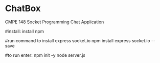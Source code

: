# ChatBox
CMPE 148 Socket Programming Chat Application 

#install:
install npm

#run command to install express socket.io
npm install express socket.io --save

#to run enter: 
npm init -y
node server.js
